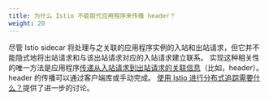 ```yaml
---
title: 为什么 Istio 不能取代应用程序来传播 header？
weight: 20
---
```


尽管 Istio sidecar 将处理与之关联的应用程序实例的入站和出站请求，但它并不能隐式地将出站请求和与该出站请求对应的入站请求建立联系。
实现这种相关性的唯一方法是应用程序[传递从入站请求到出站请求的关联信息](/zh/docs/tasks/telemetry/distributed-tracing/overview/#trace-context-propagation)（比如，header）。
header 的传播可以通过客户端库或手动完成。
[使用 Istio 进行分布式追踪需要什么？](/zh/faq/distributed-tracing/#how-to-support-tracing)提供了进一步的讨论。
